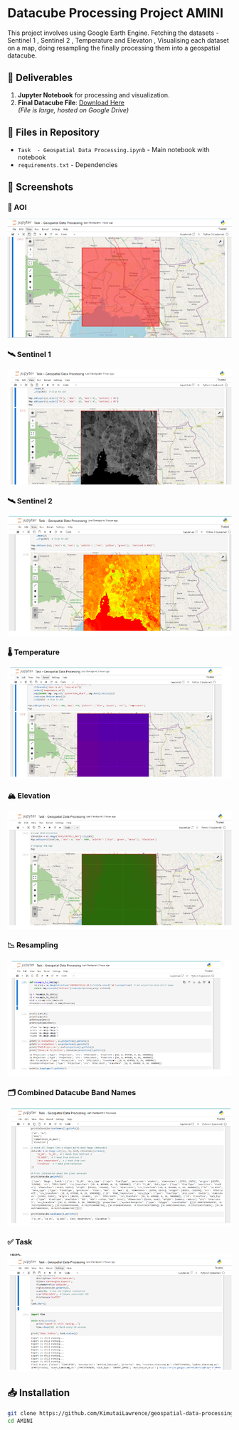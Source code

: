 # Datacube Processing Project  AMINI

This project involves using Google Earth Engine. Fetching the datasets - Sentinel 1 , Sentinel 2 , Temperature and Elevaton , Visualising each dataset on a map, doing resampling the finally processing them into a geospatial datacube.

## 🚀 Deliverables
1. **Jupyter Notebook** for processing and visualization.
2. **Final Datacube File**: [Download Here](https://drive.google.com/file/d/1RxXBi--KGgUYbeWZWKpa9J-LaXF6tElF/view?usp=sharing)  
*(File is large, hosted on Google Drive)*

## 📂 Files in Repository
- `Task  - Geospatial Data Processing.ipynb` - Main notebook with notebook
- `requirements.txt` - Dependencies


## 📸 Screenshots  

### 📍 AOI  
![AOI](screenshots/1.png)  

### 🛰️ Sentinel 1  
![Sentinel 1](screenshots/2.png)  

### 🛰️ Sentinel 2  
![Sentinel 2](screenshots/3.png)  

### 🌡️ Temperature  
![Temperature](screenshots/4.png)  

### 🏔️ Elevation  
![Elevation](screenshots/5.png)  

### 📉 Resampling  
![Resampling](screenshots/6.png)  

### 🗂️ Combined Datacube Band Names  
![Datacube Bands](screenshots/7.png)  

### ✅ Task  
![Task](screenshots/8.png)  


## 📥 Installation
```bash
git clone https://github.com/KimutaiLawrence/geospatial-data-processing.git
cd AMINI
